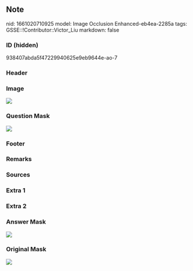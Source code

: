 ## Note
nid: 1661020710925
model: Image Occlusion Enhanced-eb4ea-2285a
tags: GSSE::!Contributor::Victor_Liu
markdown: false

### ID (hidden)
938407abda5f47229940625e9eb9644e-ao-7

### Header


### Image
<img src="tmp8ds6en7u.png">

### Question Mask
<img src="938407abda5f47229940625e9eb9644e-ao-7-Q.svg">

### Footer


### Remarks


### Sources


### Extra 1


### Extra 2


### Answer Mask
<img src="938407abda5f47229940625e9eb9644e-ao-7-A.svg">

### Original Mask
<img src="938407abda5f47229940625e9eb9644e-ao-O.svg">
